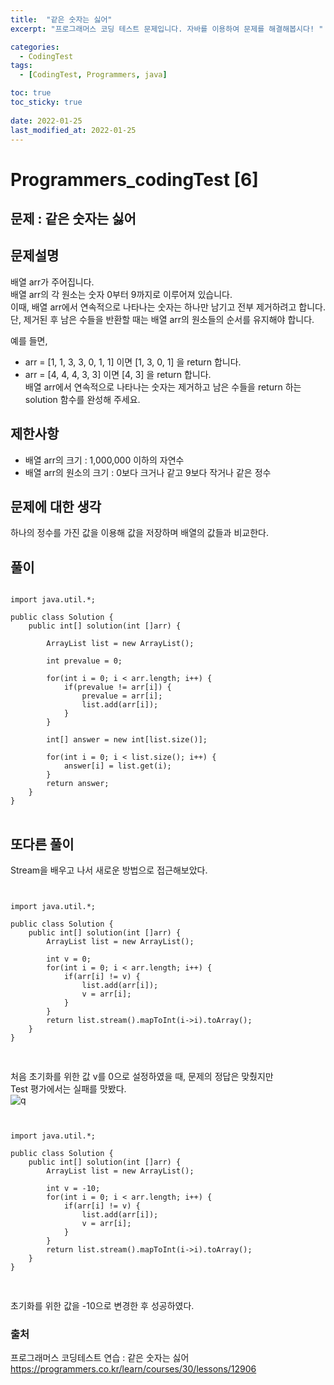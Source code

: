```yaml
---
title:  "같은 숫자는 싫어"
excerpt: "프로그래머스 코딩 테스트 문제입니다. 자바를 이용하여 문제를 해결해봅시다! "

categories:
  - CodingTest
tags:
  - [CodingTest, Programmers, java]

toc: true
toc_sticky: true
 
date: 2022-01-25
last_modified_at: 2022-01-25
---
```

# Programmers_codingTest [6]

## 문제 : 같은 숫자는 싫어

## 문제설명  
배열 arr가 주어집니다.  
배열 arr의 각 원소는 숫자 0부터 9까지로 이루어져 있습니다.  
이때, 배열 arr에서 연속적으로 나타나는 숫자는 하나만 남기고 전부 제거하려고 합니다.  
단, 제거된 후 남은 수들을 반환할 때는 배열 arr의 원소들의 순서를 유지해야 합니다.  

예를 들면,  
- arr = [1, 1, 3, 3, 0, 1, 1] 이면 [1, 3, 0, 1] 을 return 합니다.  
- arr = [4, 4, 4, 3, 3] 이면 [4, 3] 을 return 합니다.  
배열 arr에서 연속적으로 나타나는 숫자는 제거하고 남은 수들을 return 하는 solution 함수를 완성해 주세요.


## 제한사항
- 배열 arr의 크기 : 1,000,000 이하의 자연수
- 배열 arr의 원소의 크기 : 0보다 크거나 같고 9보다 작거나 같은 정수


## 문제에 대한 생각
하나의 정수를 가진 값을 이용해 값을 저장하며 배열의 값들과 비교한다.


## 풀이
<pre>
<code>
import java.util.*;

public class Solution {
    public int[] solution(int []arr) {
        
        ArrayList<Integer> list = new ArrayList();
        
        int prevalue = 0;
        
        for(int i = 0; i < arr.length; i++) {
            if(prevalue != arr[i]) {
                prevalue = arr[i];
                list.add(arr[i]);
            }
        }

        int[] answer = new int[list.size()];
        
        for(int i = 0; i < list.size(); i++) {
            answer[i] = list.get(i);
        }
        return answer;
    }
}
</code>
</pre>

## 또다른 풀이

Stream을 배우고 나서 새로운 방법으로 접근해보았다.
<pre>
<code>

import java.util.*;

public class Solution {
    public int[] solution(int []arr) {
        ArrayList<Integer> list = new ArrayList<Integer>();
        
        int v = 0;
        for(int i = 0; i < arr.length; i++) {
            if(arr[i] != v) {
                list.add(arr[i]);
                v = arr[i];
            }
        }
        return list.stream().mapToInt(i->i).toArray();
    }
}

</code>
</pre>
처음 초기화를 위한 값 v를 0으로 설정하였을 때, 문제의 정답은 맞췄지만  
Test 평가에서는 실패를 맛봤다.  
![q](https://user-images.githubusercontent.com/59858894/150788583-55526f8b-fa7f-4516-8e7f-16b5d437e934.PNG)  

<pre>
<code>

import java.util.*;

public class Solution {
    public int[] solution(int []arr) {
        ArrayList<Integer> list = new ArrayList<Integer>();
        
        int v = -10;
        for(int i = 0; i < arr.length; i++) {
            if(arr[i] != v) {
                list.add(arr[i]);
                v = arr[i];
            }
        }
        return list.stream().mapToInt(i->i).toArray();
    }
}

</code>
</pre>
초기화를 위한 값을 -10으로 변경한 후 성공하였다.

### 출처

프로그래머스 코딩테스트 연습 : 같은 숫자는 싫어
https://programmers.co.kr/learn/courses/30/lessons/12906

